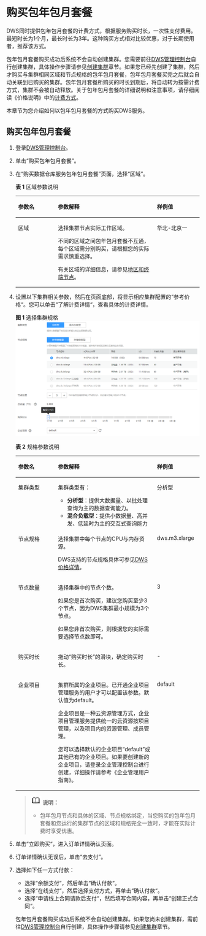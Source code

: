 # 购买包年包月套餐<a name="dws_01_0138"></a>

DWS同时提供包年包月套餐的计费方式，根据服务购买时长，一次性支付费用。最短时长为1个月，最长时长为3年。这种购买方式相对比较优惠，对于长期使用者，推荐该方式。

包年包月套餐购买成功后系统不会自动创建集群。您需要前往[DWS管理控制台](https://console.huaweicloud.com/dws)自行创建集群，具体操作步骤请参见[创建集群](创建集群.md)章节。如果您已经先创建了集群，然后才购买与集群相同区域和节点规格的包年包月套餐，包年包月套餐买完之后就会自动关联到已购买的集群。包年包月套餐所购买的时长到期后，将自动转为按需计费方式，集群不会被自动释放。关于包年包月套餐的详细说明和注意事项，请仔细阅读《价格说明》中的[计费方式](https://support.huaweicloud.com/price-dws/dws_06_0003.html)。

本章节为您介绍如何以包年包月套餐的方式购买DWS服务。

## 购买包年包月套餐<a name="zh-cn_topic_0106894116_section1114965674118"></a>

1.  登录[DWS管理控制台](https://console.huaweicloud.com/dws)。
2.  单击“购买包年包月套餐”。
3.  在“购买数据仓库服务包年包月套餐”页面，选择“区域”。

    **表 1**  区域参数说明

    <a name="zh-cn_topic_0106894116_table214213566363"></a>
    <table><thead align="left"><tr id="zh-cn_topic_0106894116_row191411656123611"><th class="cellrowborder" valign="top" width="21.62%" id="mcps1.2.4.1.1"><p id="zh-cn_topic_0106894116_p161411856153618"><a name="zh-cn_topic_0106894116_p161411856153618"></a><a name="zh-cn_topic_0106894116_p161411856153618"></a><strong id="zh-cn_topic_0106894116_b314125603616"><a name="zh-cn_topic_0106894116_b314125603616"></a><a name="zh-cn_topic_0106894116_b314125603616"></a>参数名</strong></p>
    </th>
    <th class="cellrowborder" valign="top" width="53.76%" id="mcps1.2.4.1.2"><p id="zh-cn_topic_0106894116_p514175653611"><a name="zh-cn_topic_0106894116_p514175653611"></a><a name="zh-cn_topic_0106894116_p514175653611"></a><strong id="zh-cn_topic_0106894116_b17141135693614"><a name="zh-cn_topic_0106894116_b17141135693614"></a><a name="zh-cn_topic_0106894116_b17141135693614"></a>参数解释</strong></p>
    </th>
    <th class="cellrowborder" valign="top" width="24.62%" id="mcps1.2.4.1.3"><p id="zh-cn_topic_0106894116_p1714115619363"><a name="zh-cn_topic_0106894116_p1714115619363"></a><a name="zh-cn_topic_0106894116_p1714115619363"></a><strong id="zh-cn_topic_0106894116_b14141125653610"><a name="zh-cn_topic_0106894116_b14141125653610"></a><a name="zh-cn_topic_0106894116_b14141125653610"></a>样例值</strong></p>
    </th>
    </tr>
    </thead>
    <tbody><tr id="zh-cn_topic_0106894116_row13142135610364"><td class="cellrowborder" valign="top" width="21.62%" headers="mcps1.2.4.1.1 "><p id="zh-cn_topic_0106894116_p514111565361"><a name="zh-cn_topic_0106894116_p514111565361"></a><a name="zh-cn_topic_0106894116_p514111565361"></a>区域</p>
    </td>
    <td class="cellrowborder" valign="top" width="53.76%" headers="mcps1.2.4.1.2 "><p id="zh-cn_topic_0106894116_p15141456143615"><a name="zh-cn_topic_0106894116_p15141456143615"></a><a name="zh-cn_topic_0106894116_p15141456143615"></a>选择集群节点实际工作区域。</p>
    <p id="zh-cn_topic_0106894116_p914117566366"><a name="zh-cn_topic_0106894116_p914117566366"></a><a name="zh-cn_topic_0106894116_p914117566366"></a>不同的区域之间包年包月套餐不互通，每个区域需分别购买，请根据您的实际需求慎重选择。</p>
    <p id="p1826862014578"><a name="p1826862014578"></a><a name="p1826862014578"></a>有关区域的详细信息，请参见<a href="https://developer.huaweicloud.com/endpoint?DWS" target="_blank" rel="noopener noreferrer">地区和终端节点</a>。</p>
    </td>
    <td class="cellrowborder" valign="top" width="24.62%" headers="mcps1.2.4.1.3 "><p id="zh-cn_topic_0106894116_p8142056173611"><a name="zh-cn_topic_0106894116_p8142056173611"></a><a name="zh-cn_topic_0106894116_p8142056173611"></a>华北-北京一</p>
    </td>
    </tr>
    </tbody>
    </table>

4.  设置以下集群相关参数，然后在页面底部，将显示相应集群配置的“参考价格“。您可以单击“了解计费详情“，查看具体的计费详情。

    **图 1**  选择集群规格<a name="zh-cn_topic_0106894116_fig27839064163334"></a>  
    ![](figures/选择集群规格.png "选择集群规格")

    **表 2**  规格参数说明

    <a name="zh-cn_topic_0106894116_table1151432214417"></a>
    <table><thead align="left"><tr id="zh-cn_topic_0106894116_row6531322154416"><th class="cellrowborder" valign="top" width="21.62%" id="mcps1.2.4.1.1"><p id="zh-cn_topic_0106894116_p1253632217444"><a name="zh-cn_topic_0106894116_p1253632217444"></a><a name="zh-cn_topic_0106894116_p1253632217444"></a><strong id="zh-cn_topic_0106894116_b7538102234418"><a name="zh-cn_topic_0106894116_b7538102234418"></a><a name="zh-cn_topic_0106894116_b7538102234418"></a>参数名</strong></p>
    </th>
    <th class="cellrowborder" valign="top" width="53.76%" id="mcps1.2.4.1.2"><p id="zh-cn_topic_0106894116_p145421622164418"><a name="zh-cn_topic_0106894116_p145421622164418"></a><a name="zh-cn_topic_0106894116_p145421622164418"></a><strong id="zh-cn_topic_0106894116_b75435223442"><a name="zh-cn_topic_0106894116_b75435223442"></a><a name="zh-cn_topic_0106894116_b75435223442"></a>参数解释</strong></p>
    </th>
    <th class="cellrowborder" valign="top" width="24.62%" id="mcps1.2.4.1.3"><p id="zh-cn_topic_0106894116_p3546102213443"><a name="zh-cn_topic_0106894116_p3546102213443"></a><a name="zh-cn_topic_0106894116_p3546102213443"></a><strong id="zh-cn_topic_0106894116_b6547722184419"><a name="zh-cn_topic_0106894116_b6547722184419"></a><a name="zh-cn_topic_0106894116_b6547722184419"></a>样例值</strong></p>
    </th>
    </tr>
    </thead>
    <tbody><tr id="zh-cn_topic_0106894116_row1930072214216"><td class="cellrowborder" valign="top" width="21.62%" headers="mcps1.2.4.1.1 "><p id="zh-cn_topic_0106894116_p16301222821"><a name="zh-cn_topic_0106894116_p16301222821"></a><a name="zh-cn_topic_0106894116_p16301222821"></a>集群类型</p>
    </td>
    <td class="cellrowborder" valign="top" width="53.76%" headers="mcps1.2.4.1.2 "><p id="zh-cn_topic_0106894116_p143014226211"><a name="zh-cn_topic_0106894116_p143014226211"></a><a name="zh-cn_topic_0106894116_p143014226211"></a>集群类型有：</p>
    <a name="zh-cn_topic_0106894116_ul139998019510"></a><a name="zh-cn_topic_0106894116_ul139998019510"></a><ul id="zh-cn_topic_0106894116_ul139998019510"><li><strong id="b915171195916"><a name="b915171195916"></a><a name="b915171195916"></a>分析型</strong>：提供大数据量、以批处理查询为主的数据查询能力。</li><li><strong id="b163401157597"><a name="b163401157597"></a><a name="b163401157597"></a>混合负载型</strong>：提供小数据量、高并发、低延时为主的交互式查询能力</li></ul>
    </td>
    <td class="cellrowborder" valign="top" width="24.62%" headers="mcps1.2.4.1.3 "><p id="zh-cn_topic_0106894116_p23014229219"><a name="zh-cn_topic_0106894116_p23014229219"></a><a name="zh-cn_topic_0106894116_p23014229219"></a>分析型</p>
    </td>
    </tr>
    <tr id="zh-cn_topic_0106894116_row165685224446"><td class="cellrowborder" valign="top" width="21.62%" headers="mcps1.2.4.1.1 "><p id="zh-cn_topic_0106894116_p95737226448"><a name="zh-cn_topic_0106894116_p95737226448"></a><a name="zh-cn_topic_0106894116_p95737226448"></a>节点规格</p>
    </td>
    <td class="cellrowborder" valign="top" width="53.76%" headers="mcps1.2.4.1.2 "><p id="p7806125171412"><a name="p7806125171412"></a><a name="p7806125171412"></a>选择集群中每个节点的CPU与内存资源。</p>
    <p id="zh-cn_topic_0106894116_p65774227448"><a name="zh-cn_topic_0106894116_p65774227448"></a><a name="zh-cn_topic_0106894116_p65774227448"></a>DWS支持的节点规格具体可参见<a href="https://www.huaweicloud.com/pricing.html?tab=detail#/dws" target="_blank" rel="noopener noreferrer">DWS价格详情</a>。</p>
    </td>
    <td class="cellrowborder" valign="top" width="24.62%" headers="mcps1.2.4.1.3 "><p id="zh-cn_topic_0106894116_p204097167399"><a name="zh-cn_topic_0106894116_p204097167399"></a><a name="zh-cn_topic_0106894116_p204097167399"></a>dws.m3.xlarge</p>
    </td>
    </tr>
    <tr id="zh-cn_topic_0106894116_row352611520469"><td class="cellrowborder" valign="top" width="21.62%" headers="mcps1.2.4.1.1 "><p id="zh-cn_topic_0106894116_p135561122194414"><a name="zh-cn_topic_0106894116_p135561122194414"></a><a name="zh-cn_topic_0106894116_p135561122194414"></a>节点数量</p>
    </td>
    <td class="cellrowborder" valign="top" width="53.76%" headers="mcps1.2.4.1.2 "><p id="zh-cn_topic_0106894116_p0560122224414"><a name="zh-cn_topic_0106894116_p0560122224414"></a><a name="zh-cn_topic_0106894116_p0560122224414"></a>选择集群中的节点个数。</p>
    <p id="zh-cn_topic_0106894116_p648642216104"><a name="zh-cn_topic_0106894116_p648642216104"></a><a name="zh-cn_topic_0106894116_p648642216104"></a>如果您是首次购买，建议您购买至少3个节点，因为DWS集群最小规模为3个节点。</p>
    <p id="zh-cn_topic_0106894116_p173077104518"><a name="zh-cn_topic_0106894116_p173077104518"></a><a name="zh-cn_topic_0106894116_p173077104518"></a>如果您非首次购买，则根据您的实际需要选择节点数即可。</p>
    </td>
    <td class="cellrowborder" valign="top" width="24.62%" headers="mcps1.2.4.1.3 "><p id="zh-cn_topic_0106894116_p95641222134416"><a name="zh-cn_topic_0106894116_p95641222134416"></a><a name="zh-cn_topic_0106894116_p95641222134416"></a>3</p>
    </td>
    </tr>
    <tr id="zh-cn_topic_0106894116_row21871821141313"><td class="cellrowborder" valign="top" width="21.62%" headers="mcps1.2.4.1.1 "><p id="zh-cn_topic_0106894116_p4187182121318"><a name="zh-cn_topic_0106894116_p4187182121318"></a><a name="zh-cn_topic_0106894116_p4187182121318"></a>购买时长</p>
    </td>
    <td class="cellrowborder" valign="top" width="53.76%" headers="mcps1.2.4.1.2 "><p id="zh-cn_topic_0106894116_p88197319144"><a name="zh-cn_topic_0106894116_p88197319144"></a><a name="zh-cn_topic_0106894116_p88197319144"></a>拖动<span class="parmname" id="zh-cn_topic_0106894116_parmname1982043113143"><a name="zh-cn_topic_0106894116_parmname1982043113143"></a><a name="zh-cn_topic_0106894116_parmname1982043113143"></a>“购买时长”</span>的滑块，确定购买时长。</p>
    </td>
    <td class="cellrowborder" valign="top" width="24.62%" headers="mcps1.2.4.1.3 "><p id="zh-cn_topic_0106894116_p818762120137"><a name="zh-cn_topic_0106894116_p818762120137"></a><a name="zh-cn_topic_0106894116_p818762120137"></a>-</p>
    </td>
    </tr>
    <tr id="row15194945815"><td class="cellrowborder" valign="top" width="21.62%" headers="mcps1.2.4.1.1 "><p id="p1451194985819"><a name="p1451194985819"></a><a name="p1451194985819"></a>企业项目</p>
    </td>
    <td class="cellrowborder" valign="top" width="53.76%" headers="mcps1.2.4.1.2 "><p id="li1519103255512p0"><a name="li1519103255512p0"></a><a name="li1519103255512p0"></a>集群所属的企业项目。已开通企业项目管理服务的用户才可以配置该参数。默认值为default。</p>
    <p id="p69315593582"><a name="p69315593582"></a><a name="p69315593582"></a>企业项目是一种云资源管理方式，企业项目管理服务提供统一的云资源按项目管理，以及项目内的资源管理、成员管理。</p>
    <p id="p149417121983"><a name="p149417121983"></a><a name="p149417121983"></a>您可以选择默认的企业项目<span class="parmvalue" id="parmvalue11500161213812"><a name="parmvalue11500161213812"></a><a name="parmvalue11500161213812"></a>“default”</span>或其他已有的企业项目。如果要创建新的企业项目，请登录企业管理控制台进行创建，详细操作请参考《企业管理用户指南》。</p>
    </td>
    <td class="cellrowborder" valign="top" width="24.62%" headers="mcps1.2.4.1.3 "><p id="p452164920584"><a name="p452164920584"></a><a name="p452164920584"></a>default</p>
    </td>
    </tr>
    </tbody>
    </table>

    >![](public_sys-resources/icon-note.gif) **说明：**   
    >-   包年包月节点和具体的区域、节点规格绑定，当您购买的包年包月套餐和您运行的集群节点的区域和规格完全一致时，才能在实际计费时享受优惠。  

5.  单击“立即购买“，进入订单详情确认页面。
6.  订单详情确认无误后，单击“去支付”。
7.  选择如下任一方式付款：

    -   选择“余额支付“，然后单击“确认付款“。
    -   选择“在线支付“，然后选择支付方式，再单击“确认付款“。
    -   选择“申请线上合同请款后支付“，然后填写合同内容，再单击“创建正式合同“。

    包年包月套餐购买成功后系统不会自动创建集群。如果您尚未创建集群，需前往[DWS管理控制台](https://console.huaweicloud.com/dws)自行创建，具体操作步骤请参见[创建集群](创建集群.md)章节。


